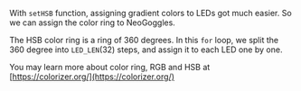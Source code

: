 With `setHSB` function, assigning gradient colors to LEDs got much easier. So we can assign the color ring to NeoGoggles.

The HSB color ring is a ring of 360 degrees. In this `for` loop, we split the 360 degree into `LED_LEN`(32) steps, and assign it to each LED one by one.  

You may learn more about color ring, RGB and HSB at [https://colorizer.org/](https://colorizer.org/)
